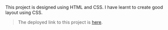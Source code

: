 This project is designed using HTML and CSS.
I have learnt to create good layout using CSS.

> The deployed link to this project is [here](https://fsjsproject-12.netlify.app "Deployed Link").